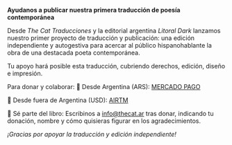 **Ayudanos a publicar nuestra primera traducción de poesía contemporánea**

Desde *The Cat Traducciones* y la editorial argentina *Litoral Dark* lanzamos nuestro primer proyecto de traducción y publicación: una edición independiente y autogestiva para acercar al público hispanohablante la obra de una destacada poeta contemporánea.

Tu apoyo hará posible esta traducción, cubriendo derechos, edición, diseño e impresión.

Para donar y colaborar:
📌 Desde Argentina (ARS): [MERCADO PAGO](https://link.mercadopago.com.ar/thecatranslations)

📌 Desde fuera de Argentina (USD): [AIRTM](https://airtm.me/micaela1d8tfnfp)

🎁 Sé parte del libro: Escribinos a [info@thecat.ar](mailto:info@thecat.ar) tras donar, indicando tu donación, nombre y cómo quisieras figurar en los agradecimientos.

*¡Gracias por apoyar la traducción y edición independiente!* 
